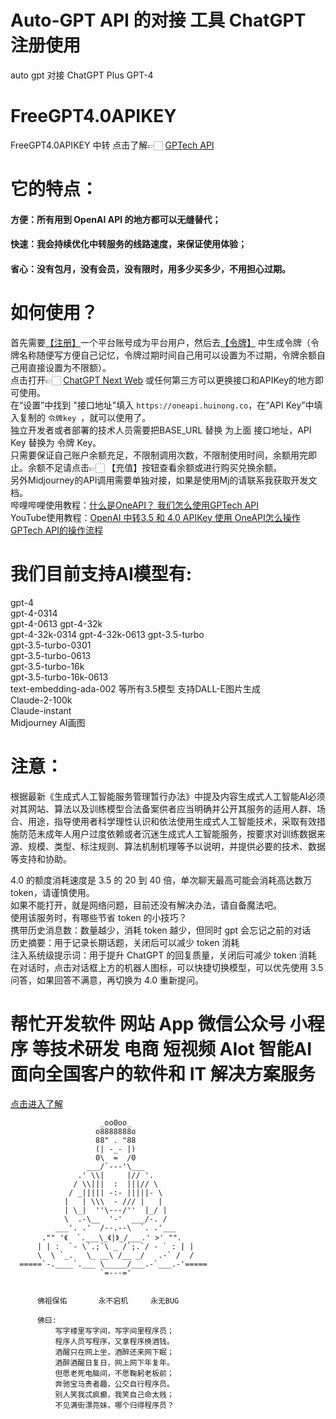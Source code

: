 # Auto-GPT API 的对接 工具 ChatGPT 注册使用
auto gpt 对接 ChatGPT Plus  GPT-4


# FreeGPT4.0APIKEY
FreeGPT4.0APIKEY 中转 点击了解👉🏻 <a href="https://oneapi.huinong.co" target="_blank">GPTech API</a>
# 它的特点：
#### 方便：所有用到 OpenAI API 的地方都可以无缝替代；
#### 快速：我会持续优化中转服务的线路速度，来保证使用体验；
#### 省心：没有包月，没有会员，没有限时，用多少买多少，不用担心过期。
# 如何使用？
首先需要<a href="https://oneapi.huinong.co/register" target="_blank">【注册】</a>一个平台账号成为平台用户，然后去<a href="https://oneapi.huinong.co/token" target="_blank">【令牌】</a> 中生成令牌（令牌名称随便写方便自己记忆，令牌过期时间自己用可以设置为不过期，令牌余额自己用直接设置为不限额）。  
点击打开👉🏻  <a href="https://bot.huinong.co" target="_blank">ChatGPT Next Web</a> 或任何第三方可以更换接口和APIKey的地方即可使用。  
在“设置”中找到 "接口地址"填入 ```https://oneapi.huinong.co```，在“API Key”中填入复制的 ```令牌key ```，就可以使用了。  
独立开发者或者部署的技术人员需要把BASE_URL 替换 为上面 接口地址，API Key 替换为 令牌 Key。  
只需要保证自己账户余额充足，不限制调用次数，不限制使用时间，余额用完即止。余额不足请点击👉🏻 【充值】按钮查看余额或进行购买兑换余额。  
另外Midjourney的API调用需要单独对接，如果是使用Mj的请联系我获取开发文档。  
哔哩哔哩使用教程：<a href="https://www.bilibili.com/video/BV1aN411z7Kt/?share_source=copy_web&vd_source=0a70e7845129738934f93c76a8fac0a6">什么是OneAPI？ 我们怎么使用GPTech API</a>  
YouTube使用教程：<a href="https://youtu.be/az6RabCuv8Y">OpenAI 中转3.5 和 4.0 APIKey 使用 OneAPI怎么操作 GPTech API的操作流程</a>  

# 我们目前支持AI模型有:
gpt-4  
gpt-4-0314  
gpt-4-0613
gpt-4-32k  
gpt-4-32k-0314
gpt-4-32k-0613
gpt-3.5-turbo  
gpt-3.5-turbo-0301  
gpt-3.5-turbo-0613  
gpt-3.5-turbo-16k  
gpt-3.5-turbo-16k-0613  
text-embedding-ada-002 等所有3.5模型
支持DALL-E图片生成  
Claude-2-100k  
Claude-instant  
Midjourney AI画图   

# 注意：
根据最新《生成式人工智能服务管理暂行办法》中提及内容生成式人工智能AI必须对其网站、算法以及训练模型合法备案供者应当明确并公开其服务的适用人群、场合、用途，指导使用者科学理性认识和依法使用生成式人工智能技术，采取有效措施防范未成年人用户过度依赖或者沉迷生成式人工智能服务，按要求对训练数据来源、规模、类型、标注规则、算法机制机理等予以说明，并提供必要的技术、数据等支持和协助。  

4.0 的额度消耗速度是 3.5 的 20 到 40 倍，单次聊天最高可能会消耗高达数万 token，请谨慎使用。  
如果不能打开，就是网络问题，目前还没有解决办法，请自备魔法吧。  
使用该服务时，有哪些节省 token 的小技巧？  
携带历史消息数：数量越少，消耗 token 越少，但同时 gpt 会忘记之前的对话  
历史摘要：用于记录长期话题，关闭后可以减少 token 消耗  
注入系统级提示词：用于提升 ChatGPT 的回复质量，关闭后可减少 token 消耗  
在对话时，点击对话框上方的机器人图标，可以快捷切换模型，可以优先使用 3.5 问答，如果回答不满意，再切换为 4.0 重新提问。 

# 帮忙开发软件 网站 App 微信公众号 小程序 等技术研发 电商 短视频 AIot 智能AI 面向全国客户的软件和 IT 解决方案服务
<a href="https://wp.huinong.co/index.php/product/dev-app-html/">点击进入了解</a>

                        _oo0oo_
                       o8888888o
                       88" . "88
                       (| -_- |)
                       0\  =  /0
                     ___/`---'\___
                   .' \\|     |// '.
                  / \\|||  :  |||// \
                 / _||||| -:- |||||- \
                |   | \\\  - /// |   |
                | \_|  ''\---/''  |_/ |
                \  .-\__  '-'  ___/-. /
              ___'. .'  /--.--\  `. .'___
           ."" '《  `.___\_《|》_/___.' >' "".
          | | :  `- \`.;`\ _ /`;.`/ - ` : | |
          \  \ `_.   \_ __\ /__ _/   .-` /  /
      =====`-.____`.___ \_____/___.-`___.-'=====
                        `=---='
 
  ~~~~~~~~~~~~~~~~~~~~~~~~~~~~~~~~~~~~~~~~~~~

        佛祖保佑       永不宕机     永无BUG

        佛曰:  
            写字楼里写字间，写字间里程序员；  
            程序人员写程序，又拿程序换酒钱。  
            酒醒只在网上坐，酒醉还来网下眠；  
            酒醉酒醒日复日，网上网下年复年。  
            但愿老死电脑间，不愿鞠躬老板前；  
            奔驰宝马贵者趣，公交自行程序员。  
            别人笑我忒疯癫，我笑自己命太贱；  
            不见满街漂亮妹，哪个归得程序员？

